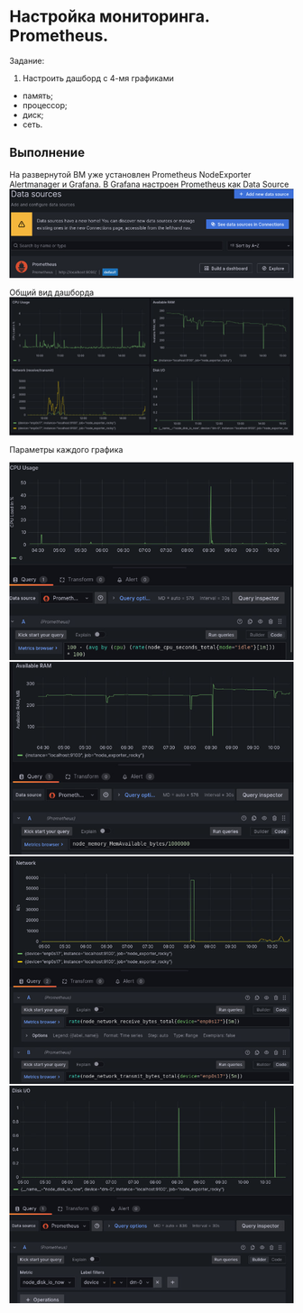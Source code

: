 # Настройка мониторинга. Prometheus.
Задание:
1) Настроить дашборд с 4-мя графиками
- память;
- процессор;
- диск;
- сеть.
## Выполнение
На развернутой ВМ уже установлен Prometheus NodeExporter Alertmanager и Grafana. 
В Grafana настроен Prometheus как Data Source
![датасорс](./images/dsource.png)

Общий вид дашборда
![дашборд](./images/dboard.png)

Параметры каждого графика

![график1](./images/dboard1.png)
![график2](./images/dboard2.png)
![график3](./images/dboard3.png)
![график4](./images/dboard4.png)
